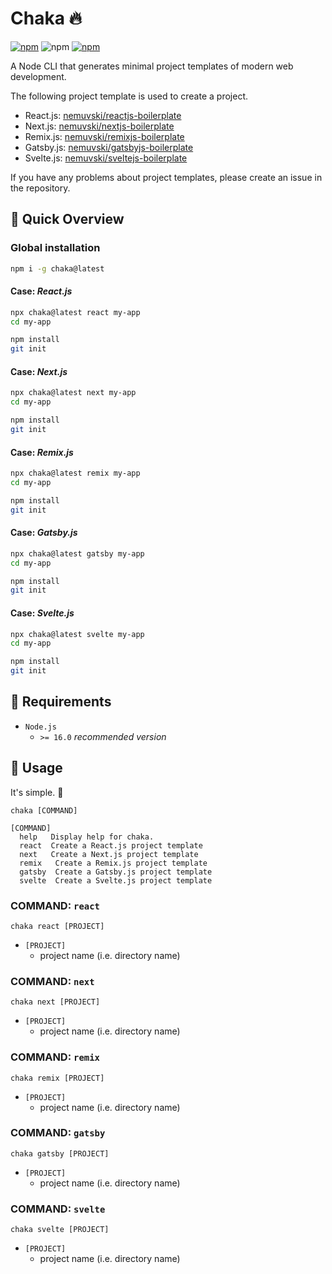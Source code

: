 # Chaka 🔥

[![npm](https://img.shields.io/badge/chaka-555?style=flat-square&logo=npm)](https://www.npmjs.com/package/chaka)
![npm](https://img.shields.io/npm/v/chaka?style=flat-square)
[![npm](https://img.shields.io/badge/documents-555?style=flat-square&logo=netlify)](https://chakafire.netlify.app/)

A Node CLI that generates minimal project templates of modern web development.

The following project template is used to create a project.

- React.js: [nemuvski/reactjs-boilerplate](https://github.com/nemuvski/reactjs-boilerplate)
- Next.js: [nemuvski/nextjs-boilerplate](https://github.com/nemuvski/nextjs-boilerplate)
- Remix.js: [nemuvski/remixjs-boilerplate](https://github.com/nemuvski/remixjs-boilerplate)
- Gatsby.js: [nemuvski/gatsbyjs-boilerplate](https://github.com/nemuvski/gatsbyjs-boilerplate)
- Svelte.js: [nemuvski/sveltejs-boilerplate](https://github.com/nemuvski/sveltejs-boilerplate)

If you have any problems about project templates, please create an issue in the repository.


## 👀 Quick Overview

### Global installation

```bash
npm i -g chaka@latest
```

#### Case: *React.js*

```bash
npx chaka@latest react my-app
cd my-app

npm install
git init
```

#### Case: *Next.js*

```bash
npx chaka@latest next my-app
cd my-app

npm install
git init
```

#### Case: *Remix.js*

```bash
npx chaka@latest remix my-app
cd my-app

npm install
git init
```

#### Case: *Gatsby.js*

```bash
npx chaka@latest gatsby my-app
cd my-app

npm install
git init
```

#### Case: *Svelte.js*

```bash
npx chaka@latest svelte my-app
cd my-app

npm install
git init
```


## 🚩 Requirements

- `Node.js`
  - `>= 16.0` *recommended version*


## 📖 Usage

It's simple. 🍰

```
chaka [COMMAND]

[COMMAND]
  help   Display help for chaka.
  react  Create a React.js project template
  next   Create a Next.js project template
  remix   Create a Remix.js project template
  gatsby  Create a Gatsby.js project template
  svelte  Create a Svelte.js project template
```

### COMMAND: `react`

```
chaka react [PROJECT]
```

- `[PROJECT]`
  - project name (i.e. directory name)

### COMMAND: `next`

```
chaka next [PROJECT]
```

- `[PROJECT]`
  - project name (i.e. directory name)

### COMMAND: `remix`

```
chaka remix [PROJECT]
```

- `[PROJECT]`
  - project name (i.e. directory name)

### COMMAND: `gatsby`

```
chaka gatsby [PROJECT]
```

- `[PROJECT]`
  - project name (i.e. directory name)

### COMMAND: `svelte`

```
chaka svelte [PROJECT]
```

- `[PROJECT]`
  - project name (i.e. directory name)

